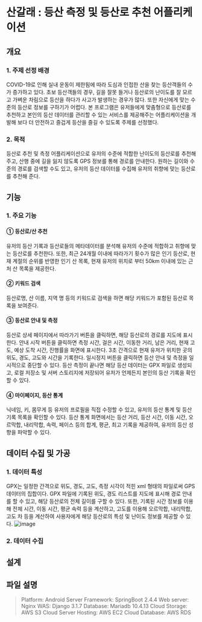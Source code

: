 # 산갈래 : 등산 측정 및 등산로 추천 어플리케이션
## 개요
 ### 1. 주제 선정 배경  
 COVID-19로 인해 실내 운동이 제한됨에 따라 도심과 인접한 산을 찾는 등산객들의 수가
증가하고 있다. 초보 등산객들의 경우, 길을 잘못 들거나 등산로의 난이도를 잘 모르고
가벼운 차림으로 등산을 하다가 사고가 발생하는 경우가 많다. 또한 자신에게 맞는 수준의
등산로 정보를 구하기가 어렵다. 본 프로그램은 유저들에게 맞춤형으로 등산로를 추천하고
본인의 등산 데이터를 관리할 수 있는 서비스를 제공해주는 어플리케이션을 개발해 보다 더
안전하고 즐겁게 등산을 즐길 수 있도록 주제를 선정했다.
 ### 2. 목적  
 등산로 추천 및 측정 어플리케이션으로 유저의 수준에 적합한 난이도의 등산로를
추천해주고, 산행 중에 길을 잃지 않도록 GPS 정보를 통해 경로를 안내한다. 원하는 길이와
수준의 경로를 검색할 수도 있고, 유저의 등산 데이터를 수집해 유저의 취향에 맞는
등산로를 추천해 준다.

## 기능
  ### 1. 주요 기능  
  #### ① 등산로/산 추천  
  유저의 등산 기록과 등산로들의 메타데이터를 분석해 유저의 수준에 적합하고 취향에 맞는 등산로를 추천한다. 또한, 최근 24개월 이내에 따라가기 횟수가 많은 인기 등산로, 현재 계절의 순위를 반영한 인기 산 목록, 현재 유저의 위치로 부터 50km 이내에 있는 근처 산 목록을 제공한다.  
  #### ② 키워드 검색  
  등산로명, 산 이름, 지역 명 등의 키워드로 검색을 하면 해당 키워드가 포함된 등산로 목록을 보여준다.  
  #### ③ 등산로 안내 및 측정  
 등산로 상세 페이지에서 따라가기 버튼을 클릭하면, 해당 등산로의 경로를 지도에 표시한다. 안내 시작 버튼을 클릭하면 측정 시간, 걸은 시간, 이동한 거리, 남은 거리, 현재 고도, 예상 도착 시간, 진행률을 화면에 표시한다. 3초 간격으로 현재 유저가 위치한 곳의 위도, 경도, 고도와 시간을 기록한다. 일시정지 버튼을 클릭하면 등산 안내 및 측정을 일시적으로 중단할 수 있다. 등산 측정이 끝나면 해당 등산 데이터는 GPX 파일로 생성되고, 로컬 저장소 및 서버 스토리지에 저장되어 유저가 언제든지 본인의 등산 기록을 확인할 수 있다.  
  #### ④ 마이페이지, 등산 통계  
  닉네임, 키, 몸무게 등 유저의 프로필을 직접 수정할 수 있고, 유저의 등산 통계 및 등산 기록 목록을 확인할 수 있다. 등산 통계 화면에서는 등산 거리, 등산 시간, 이동 시간, 오르막합, 내리막합, 속력, 페이스 등의 합계, 평균, 최고 기록을 제공하여, 유저의 등산 성향을 파악할 수 있다.  
  
## 데이터 수집 및 가공
### 1. 데이터 특성
GPX는 일정한 간격으로 위도, 경도, 고도, 측정 시각이 적힌 xml 형태의 파일로써 GPS 데이터의 집합이다. GPX 파일에 기록된 위도, 경도 리스트를 지도에 표시해 경로 안내를 할 수 있고, 해당 등산로의 전체 길이를 구할 수 있다. 또한, 기록된 시간 정보를 이용해 전체 시간, 이동 시간, 평균 속력 등을 계산하고, 고도를 이용해 오르막합, 내리막합, 고도 차 등을 계산하여 사용자에게 해당 등산로의 특성 및 난이도 정보를 제공할 수 있다.
![image](https://user-images.githubusercontent.com/75845861/135603040-f15ff016-f4bf-4d7a-988f-ea4c0a1f3640.png)


### 2. 데이터 수집


## 설계
## 파일 설명


> Platform: Android
Server Framework: SpringBoot 2.4.4
Web server: Nginx
WAS: Django 3.1.7
Database: Mariadb 10.4.13
Cloud Storage: AWS S3
Cloud Server Hosting: AWS EC2
Cloud Database: AWS RDS
